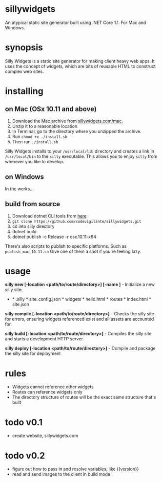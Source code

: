 # sillywidgets

An atypical static site generator built using .NET Core 1.1. For Mac and Windows.

# synopsis

Silly Widgets is a static site generator for making client heavy web apps. It uses the concept of widgets, which are bits of reusable HTML to construct complex web sites.

# installing

## on Mac (OSx 10.11 and above)

1. Download the Mac archive from [sillywidgets.com/mac](http://sillywidgets.com/mac).
1. Unzip it to a reasonable location.
1. In Terminal, go to the directory where you unzipped the archive.
1. Run `chmod +x ./install.sh`
1. Then run `./install.sh`

Silly Widgets installs to your `/usr/local/lib` directory and creates a link in `/usr/local/bin` to the `silly` executable. This allows you to enjoy `silly` from wherever you like to develop.

## on Windows

In the works...

## build from source

1. Download dotnet CLI tools from [here](https://www.microsoft.com/net/core)
1. `git clone https://github.com/codevigilante/sillywidgets.git`
1. cd into silly directory
1. dotnet build
1. dotnet publish -c Release -r osx.10.11-x64

There's also scripts to publish to specific platforms. Such as `publish_mac_10.11.sh` Give one of them a shot if you're feeling lazy.

# usage

**silly new [-location <path/to/route/directory>] [-name <site-name>]** - Initialize a new silly site:
  
* <directory>
    * .silly
        * site_config.json
	* widgets
        * hello.html
    * routes
        * index.html 
    * site.json

**silly compile [-location <path/to/route/directory>]** - Checks the silly site for errors, ensuring widgets referenced exist and all assets are accounted for.  

**silly build [-location <path/to/route/directory>]** - Compiles the silly site and starts a development HTTP server.   
  
**silly deploy [-location <path/to/route/directory>]** - Compile and package the silly site for deployment    
  
# rules  

* Widgets cannot reference other widgets
* Routes can reference widgets only
* The directory structure of routes will be the exact same structure that's built

# todo v0.1

* create website, sillywidgets.com

# todo v0.2

* figure out how to pass in and resolve variables, like {{version}}
* read and send images to the client in build mode